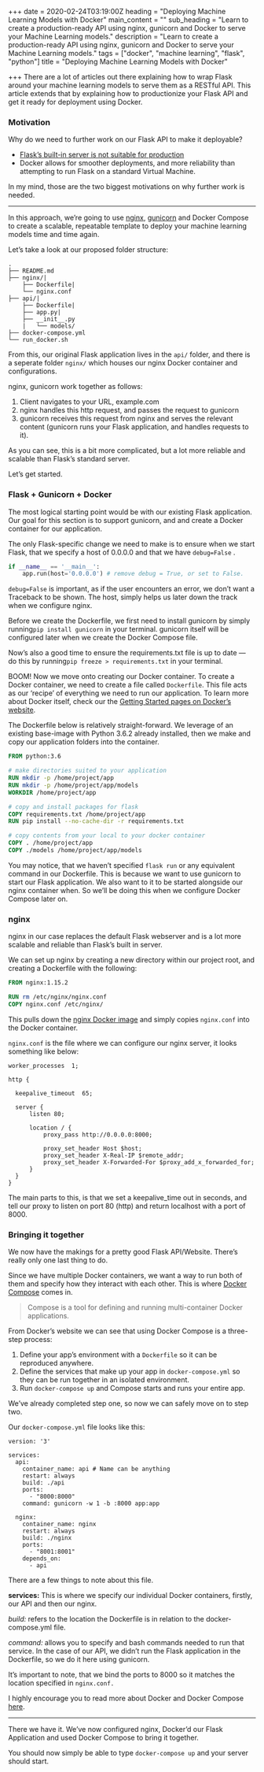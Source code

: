 +++
date = 2020-02-24T03:19:00Z
heading = "Deploying Machine Learning Models with Docker"
main_content = ""
sub_heading = "Learn to create a production-ready API using nginx, gunicorn and Docker to serve your Machine Learning models."
description = "Learn to create a production-ready API using nginx, gunicorn and Docker to serve your Machine Learning models."
tags = ["docker", "machine learning", "flask", "python"]
title = "Deploying Machine Learning Models with Docker"

+++
There are a lot of articles out there explaining how to wrap Flask around your machine learning models to serve them as a RESTful API. This article extends that by explaining how to productionize your Flask API and get it ready for deployment using Docker.

### Motivation

Why do we need to further work on our Flask API to make it deployable?

* [Flask’s built-in server is not suitable for production](http://flask.pocoo.org/docs/1.0/deploying/#deployment)
* Docker allows for smoother deployments, and more reliability than attempting to run Flask on a standard Virtual Machine.

In my mind, those are the two biggest motivations on why further work is needed.

***

In this approach, we’re going to use [nginx](https://www.nginx.com/), [gunicorn](https://gunicorn.org/) and Docker Compose to create a scalable, repeatable template to deploy your machine learning models time and time again.

Let’s take a look at our proposed folder structure:

    .
    ├── README.md
    ├── nginx/|
    	├── Dockerfile|   
        └── nginx.conf
    ├── api/|   
    	├── Dockerfile|   
        ├── app.py|   
        ├── __init__.py
        |   └── models/
    ├── docker-compose.yml
    └── run_docker.sh

From this, our original Flask application lives in the `api/` folder, and there is a seperate folder `nginx/` which houses our nginx Docker container and configurations.

nginx, gunicorn work together as follows:

1. Client navigates to your URL, example.com
2. nginx handles this http request, and passes the request to gunicorn
3. gunicorn receives this request from nginx and serves the relevant content (gunicorn runs your Flask application, and handles requests to it).

As you can see, this is a bit more complicated, but a lot more reliable and scalable than Flask’s standard server.

Let’s get started.

### Flask + Gunicorn + Docker

The most logical starting point would be with our existing Flask application. Our goal for this section is to support gunicorn, and and create a Docker container for our application.

The only Flask-specific change we need to make is to ensure when we start Flask, that we specify a host of 0.0.0.0 and that we have `debug=False` .

```python
if __name__ == '__main__':
    app.run(host='0.0.0.0') # remove debug = True, or set to False.
```

`debug=False` is important, as if the user encounters an error, we don’t want a Traceback to be shown. The host, simply helps us later down the track when we configure nginx.

Before we create the Dockerfile, we first need to install gunicorn by simply running`pip install gunicorn` in your terminal. gunicorn itself will be configured later when we create the Docker Compose file.

Now’s also a good time to ensure the requirements.txt file is up to date — do this by running`pip freeze > requirements.txt` in your terminal.

BOOM! Now we move onto creating our Docker container. To create a Docker container, we need to create a file called `Dockerfile`. This file acts as our ‘recipe’ of everything we need to run our application. To learn more about Docker itself, check our the [Getting Started pages on Docker’s website](https://docs.docker.com/get-started/).

The Dockerfile below is relatively straight-forward. We leverage of an existing base-image with Python 3.6.2 already installed, then we make and copy our application folders into the container.

```dockerfile
FROM python:3.6

# make directories suited to your application 
RUN mkdir -p /home/project/app
RUN mkdir -p /home/project/app/models
WORKDIR /home/project/app

# copy and install packages for flask
COPY requirements.txt /home/project/app
RUN pip install --no-cache-dir -r requirements.txt

# copy contents from your local to your docker container
COPY . /home/project/app
COPY ./models /home/project/app/models
```

You may notice, that we haven’t specified `flask run` or any equivalent command in our Dockerfile. This is because we want to use gunicorn to start our Flask application. We also want to it to be started alongside our nginx container when. So we’ll be doing this when we configure Docker Compose later on.

### nginx

nginx in our case replaces the default Flask webserver and is a lot more scalable and reliable than Flask’s built in server.

We can set up nginx by creating a new directory within our project root, and creating a Dockerfile with the following:

```dockerfile
FROM nginx:1.15.2

RUN rm /etc/nginx/nginx.conf
COPY nginx.conf /etc/nginx/
```

This pulls down the [nginx Docker image](https://hub.docker.com/_/nginx/) and simply copies `nginx.conf` into the Docker container.

`nginx.conf` is the file where we can configure our nginx server, it looks something like below:

    worker_processes  1;
    
    http {
      
      keepalive_timeout  65;
      
      server {
          listen 80;
    
          location / {
              proxy_pass http://0.0.0.0:8000;
    
              proxy_set_header Host $host;
              proxy_set_header X-Real-IP $remote_addr;
              proxy_set_header X-Forwarded-For $proxy_add_x_forwarded_for;
          }
      }
    }

The main parts to this, is that we set a keepalive_time out in seconds, and tell our proxy to listen on port 80 (http) and return localhost with a port of 8000.

### Bringing it together

We now have the makings for a pretty good Flask API/Website. There’s really only one last thing to do.

Since we have multiple Docker containers, we want a way to run both of them and specify how they interact with each other. This is where [Docker Compose](https://docs.docker.com/compose/) comes in.

> Compose is a tool for defining and running multi-container Docker applications.

From Docker’s website we can see that using Docker Compose is a three-step process:

1. Define your app’s environment with a `Dockerfile` so it can be reproduced anywhere.
2. Define the services that make up your app in `docker-compose.yml` so they can be run together in an isolated environment.
3. Run `docker-compose up` and Compose starts and runs your entire app.

We’ve already completed step one, so now we can safely move on to step two.

Our `docker-compose.yml` file looks like this:

```docker
version: '3'

services:
  api:
    container_name: api # Name can be anything
    restart: always
    build: ./api
    ports:
      - "8000:8000"
    command: gunicorn -w 1 -b :8000 app:app

  nginx:
    container_name: nginx
    restart: always
    build: ./nginx
    ports:
      - "8001:8001"
    depends_on:
      - api
```

There are a few things to note about this file.

**services:** This is where we specify our individual Docker containers, firstly, our API and then our nginx.

_build:_ refers to the location the Dockerfile is in relation to the docker-compose.yml file.

_command:_ allows you to specify and bash commands needed to run that service. In the case of our API, we didn’t run the Flask application in the Dockerfile, so we do it here using gunicorn.

It’s important to note, that we bind the ports to 8000 so it matches the location specified in `nginx.conf.`

I highly encourage you to read more about Docker and Docker Compose [here](https://docs.docker.com/compose/overview/).

***

There we have it. We’ve now configured nginx, Docker’d our Flask Application and used Docker Compose to bring it together.

You should now simply be able to type `docker-compose up` and your server should start.